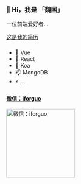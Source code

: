 ### 👋 Hi，我是 「魏国」

一位前端爱好者...

[这是我的简历](https://www.forguo.cn/Resume/)

### 

- 🔭 Vue
- 🌱 React
- 🤔 Koa
- 📫 MongoDB
- ⚡ ...

<h4 align="">
  <a href="https://forguo-1302175274.cos.ap-shanghai.myqcloud.com/wedding/assets/img/wechart.jpg" title="微信：iforguo">微信：iforguo</a>
</h4>

<p align="">
  <img alt="微信：iforguo" src="https://forguo-1302175274.cos.ap-shanghai.myqcloud.com/wedding/assets/img/wechart.jpg" width="180">
</p>
